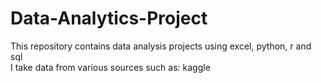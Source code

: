# Data-Analytics-Project
This repository contains data analysis projects using excel, python, r and sql<br>
I take data from various sources such as: kaggle
